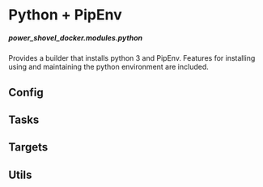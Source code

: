 # Python + PipEnv
##### power_shovel_docker.modules.python

Provides a builder that installs python 3 and PipEnv. Features for installing 
using and maintaining the python environment are included.

## Config
## Tasks
## Targets
## Utils
